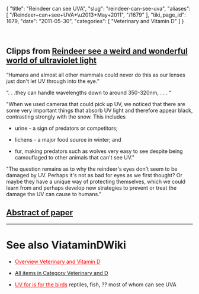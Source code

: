 {
  "title": "Reindeer can see UVA",
  "slug": "reindeer-can-see-uva",
  "aliases": [
    "/Reindeer+can+see+UVA+\u2013+May+2011",
    "/1679"
  ],
  "tiki_page_id": 1679,
  "date": "2011-05-30",
  "categories": [
    "Veterinary and Vitamin D"
  ]
}

&nbsp;

## Clipps from [Reindeer see a weird and wonderful world of ultraviolet light](http://www.physorg.com/news/2011-05-reindeer-weird-world-ultraviolet.html)

“Humans and almost all other mammals could never do this as our lenses just don't let UV through into the eye.”

“. . .they can handle wavelengths down to around 350-320nm, . . . “

"When we used cameras that could pick up UV, we noticed that there are some very important things that absorb UV light and therefore appear black, contrasting strongly with the snow. This includes 

* urine - a sign of predators or competitors; 

* lichens - a major food source in winter; and 

* fur, making predators such as wolves very easy to see despite being camouflaged to other animals that can't see UV."

"The question remains as to why the reindeer's eyes don't seem to be damaged by UV. Perhaps it's not as bad for eyes as we first thought? Or maybe they have a unique way of protecting themselves, which we could learn from and perhaps develop new strategies to prevent or treat the damage the UV can cause to humans.”

## [Abstract of paper](http://www.ncbi.nlm.nih.gov/pubmed?term=Glen%20Jeffery%20reindeer)

- - - - - - 

# See also ViataminDWiki

* <a href="/posts/overview-veterinary-and-vitamin-d" style="color: red; text-decoration: underline;" title="This link has an unknown page_id: 17">Overview Veterinary and Vitamin D</a>

* [All items in Category Veterinary and D](https://www.VitaminDWiki.com/tiki-browse_categories.php?parentId=1&sort_mode=created_desc)

* <a href="/posts/uv-for-is-for-the-birds" style="color: red; text-decoration: underline;" title="This link has an unknown page_id: 961">UV for is for the birds</a> reptiles, fish, ?? most of whom can see UVA